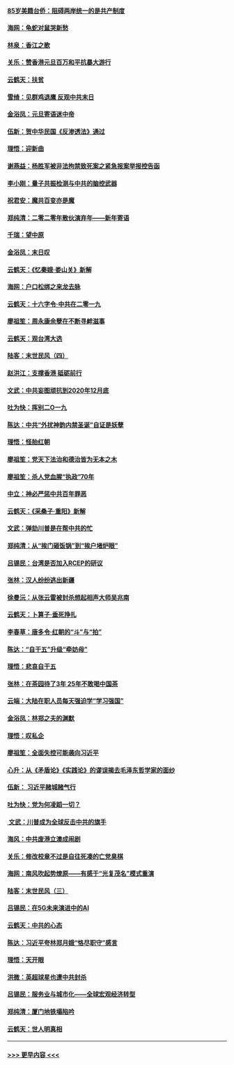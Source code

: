 #### [85岁美籍台侨：阻碍两岸统一的是共产制度](../pages/nsc993/n11765043.md?t=01032033) 
#### [海网：龟蛇对鼠哭新愁](../pages/nsc993/n11764895.md?t=01032033) 
#### [林泉：香江之歌](../pages/nsc993/n11764415.md?t=01032033) 
#### [关乐：赞香港元旦百万和平抗暴大游行](../pages/nsc993/n11764382.md?t=01032033) 
#### [云鹤天：扶贫](../pages/nsc993/n11764245.md?t=01032033) 
#### [雪绮：见群鸡退鹰  反观中共末日](../pages/nsc993/n11762112.md?t=01032033) 
#### [金浴凤：元旦寄语迷中帝](../pages/nsc993/n11761788.md?t=01032033) 
#### [伍新：贺中华民国《反渗透法》通过](../pages/nsc993/n11761994.md?t=01032033) 
#### [理悟：迎新曲](../pages/nsc993/n11761152.md?t=01032033) 
#### [谢燕益：杨胜军被非法拘禁致死案之紧急报案举报控告函](../pages/nsc993/n11756134.md?t=01032033) 
#### [李小刚：量子共振检测与中共的脑控武器](../pages/nsc993/n11754518.md?t=01032033) 
#### [祝君安：魔共百变亦是魔](../pages/nsc993/n11754469.md?t=01032033) 
#### [郑纯清：二零二零年散伙演弃年——新年寄语](../pages/nsc993/n11754195.md?t=01032033) 
#### [千瑞：望中原](../pages/nsc993/n11754159.md?t=01032033) 
#### [金浴凤：末日叹](../pages/nsc993/n11752359.md?t=01032033) 
#### [云鹤天：《忆秦娥‧娄山关》新解](../pages/nsc993/n11752348.md?t=01032033) 
#### [海网：户口松绑之来龙去脉](../pages/nsc993/n11752328.md?t=01032033) 
#### [云鹤天：十六字令‧中共在二零一九](../pages/nsc993/n11752305.md?t=01032033) 
#### [廖祖笙：周永康余孽在不断寻衅滋事](../pages/nsc993/n11751013.md?t=01032033) 
#### [云鹤天：观台湾大选](../pages/nsc993/n11751007.md?t=01032033) 
#### [陆客：末世民风（四）](../pages/nsc993/n11749203.md?t=01032033) 
#### [赵洪江：支撑香港 砥砺前行](../pages/nsc993/n11748482.md?t=01032033) 
#### [文武：中共妄图顽抗到2020年12月底](../pages/nsc993/n11748446.md?t=01032033) 
#### [吐为快：挥别二O一九](../pages/nsc993/n11748411.md?t=01032033) 
#### [陈达：中共“外扰神韵内禁圣诞”自证是妖孽](../pages/nsc993/n11748226.md?t=01032033) 
#### [理悟：怪胎红朝](../pages/nsc993/n11748206.md?t=01032033) 
#### [廖祖笙：党天下法治和德治皆为无本之木](../pages/nsc993/n11748135.md?t=01032033) 
#### [廖祖笙：杀人党血腥“执政”70年](../pages/nsc993/n11745144.md?t=01032033) 
#### [中立：神必严惩中共百年罪恶](../pages/nsc993/n11744970.md?t=01032033) 
#### [云鹤天：《采桑子‧重阳》新解](../pages/nsc993/n11744948.md?t=01032033) 
#### [文武：弹劾川普是在帮中共的忙](../pages/nsc993/n11744758.md?t=01032033) 
#### [郑纯清：从“挨门砸饭锅”到“挨户堵炉眼”](../pages/nsc993/n11744745.md?t=01032033) 
#### [吕锡民：台湾是否加入RCEP的研议](../pages/nsc993/n11744701.md?t=01032033) 
#### [张林：汉人纷纷逃出新疆](../pages/nsc993/n11743530.md?t=01032033) 
#### [徐曼沅：从张云雷被封杀想起相声大师吴兆南](../pages/nsc993/n11741816.md?t=01032033) 
#### [云鹤天：卜算子‧垂死挣扎](../pages/nsc993/n11739956.md?t=01032033) 
#### [李春草：唐多令‧红朝的“斗”与“拍”](../pages/nsc993/n11739830.md?t=01032033) 
#### [陈达：“自干五”升级“牵妨母”](../pages/nsc993/n11739724.md?t=01032033) 
#### [理悟：悲哀自干五](../pages/nsc993/n11739547.md?t=01032033) 
#### [张林：在茶园待了3年 25年不敢喝中国茶](../pages/nsc993/n11739240.md?t=01032033) 
#### [云端：大陆在职人员每天强迫学“学习强国”](../pages/nsc993/n11738735.md?t=01032033) 
#### [金浴凤：林郑之夫的渊默](../pages/nsc993/n11737735.md?t=01032033) 
#### [理悟：叹私企](../pages/nsc993/n11737715.md?t=01032033) 
#### [廖祖笙：全面失控可能袭向习近平](../pages/nsc993/n11737704.md?t=01032033) 
#### [心升：从《矛盾论》《实践论》的谬误揭去毛泽东哲学家的面纱](../pages/nsc993/n11736962.md?t=01032033) 
#### [伍新： 习近平赌城赌气行](../pages/nsc993/n11736929.md?t=01032033) 
#### [吐为快：党为何凌蹈一切？](../pages/nsc993/n11736915.md?t=01032033) 
#### [ 文武：川普成为全球反击中共的旗手](../pages/nsc993/n11736882.md?t=01032033) 
#### [海风：中共废港立澳成闹剧](../pages/nsc993/n11735857.md?t=01032033) 
#### [关乐：修改校章不过是自往死凑的亡党臭棋](../pages/nsc993/n11735097.md?t=01032033) 
#### [海网：南风吹起势燎原——有感于“光复茂名”模式重演](../pages/nsc993/n11732308.md?t=01032033) 
#### [陆客：末世民风（三）](../pages/nsc993/n11732211.md?t=01032033) 
#### [吕锡民：在5G未来演进中的AI](../pages/nsc993/n11730010.md?t=01032033) 
#### [云鹤天：中共的心态](../pages/nsc993/n11729906.md?t=01032033) 
#### [陈达：习近平夸林郑月娥“恪尽职守”感言](../pages/nsc993/n11729881.md?t=01032033) 
#### [理悟：天开眼](../pages/nsc993/n11729699.md?t=01032033) 
#### [洪微：英超球星也遭中共封杀](../pages/nsc993/n11727243.md?t=01032033) 
#### [吕锡民：服务业与城市化——全球宏观经济转型](../pages/nsc993/n11725845.md?t=01032033) 
#### [郑纯清：厦门地铁塌陷吟](../pages/nsc993/n11725813.md?t=01032033) 
#### [云鹤天：世人明真相](../pages/nsc993/n11725621.md?t=01032033) 

----
#### [ >>> 更早内容 <<< ](../indexes/nsc993-earlier.md)
